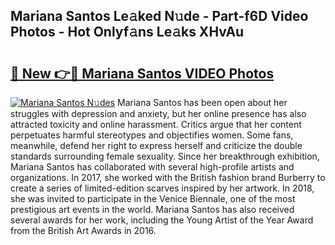 ## Mariana Santos Le𝚊ked N𝚞de - Part-f6D Video Photos - Hot Onlyf𝚊ns Le𝚊ks XHvAu

# <h2><a href="http://ac47850.deff.icu/?id=Mariana+Santos">🔗 New 👉🔴 Mariana Santos VIDEO Photos</a></h2>

[![Mariana Santos N𝚞des](https://i.imgur.com/rIISA9y.gif)](http://ac47850.deff.icu/?id=Mariana+Santos)
Mariana Santos has been open about her struggles with depression and anxiety, but her online presence has also attracted toxicity and online harassment. Critics argue that her content perpetuates harmful stereotypes and objectifies women. Some fans, meanwhile, defend her right to express herself and criticize the double standards surrounding female sexuality. Since her breakthrough exhibition, Mariana Santos has collaborated with several high-profile artists and organizations. In 2017, she worked with the British fashion brand Burberry to create a series of limited-edition scarves inspired by her artwork. In 2018, she was invited to participate in the Venice Biennale, one of the most prestigious art events in the world. Mariana Santos has also received several awards for her work, including the Young Artist of the Year Award from the British Art Awards in 2016.
